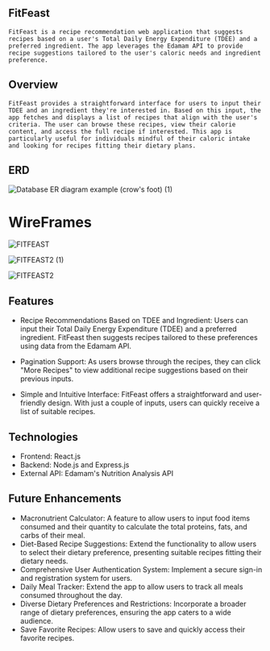 ## FitFeast

`FitFeast is a recipe recommendation web application that suggests recipes based on a user's Total Daily Energy Expenditure (TDEE) and a preferred ingredient. The app leverages the Edamam API to provide recipe suggestions tailored to the user's caloric needs and ingredient preference.`

## Overview

`FitFeast provides a straightforward interface for users to input their TDEE and an ingredient they're interested in. Based on this input, the app fetches and displays a list of recipes that align with the user's criteria. The user can browse these recipes, view their calorie content, and access the full recipe if interested. This app is particularly useful for individuals mindful of their caloric intake and looking for recipes fitting their dietary plans.`


## ERD


![Database ER diagram example (crow's foot) (1)](https://github.com/tharitar8/fitfeast/assets/86535497/7a62be73-d618-46d2-a0c4-a32053042247)

# WireFrames
![FITFEAST](https://github.com/tharitar8/fitfeast/assets/86535497/e79884dc-0aa5-4b5a-9d82-9cc1475ae818)

![FITFEAST2 (1)](https://github.com/tharitar8/fitfeast/assets/86535497/28d177f6-4423-4481-9832-4b11bd124f68)


![FITFEAST2](https://github.com/tharitar8/fitfeast/assets/86535497/fdb21f60-8cd6-48b1-8478-0aa58772b9b8)

## Features
* Recipe Recommendations Based on TDEE and Ingredient: Users can input their Total Daily Energy Expenditure (TDEE) and a preferred ingredient. FitFeast then suggests recipes tailored to these preferences using data from the Edamam API.

* Pagination Support: As users browse through the recipes, they can click "More Recipes" to view additional recipe suggestions based on their previous inputs.

* Simple and Intuitive Interface: FitFeast offers a straightforward and user-friendly design. With just a couple of inputs, users can quickly receive a list of suitable recipes.



## Technologies
* Frontend: React.js
* Backend: Node.js and Express.js
* External API: Edamam's Nutrition Analysis API

## Future Enhancements
* Macronutrient Calculator: A feature to allow users to input food items consumed and their quantity to calculate the total proteins, fats, and carbs of their meal.
* Diet-Based Recipe Suggestions: Extend the functionality to allow users to select their dietary preference, presenting suitable recipes fitting their dietary needs.
* Comprehensive User Authentication System: Implement a secure sign-in and registration system for users.
* Daily Meal Tracker: Extend the app to allow users to track all meals consumed throughout the day.
* Diverse Dietary Preferences and Restrictions: Incorporate a broader range of dietary preferences, ensuring the app caters to a wide audience.
* Save Favorite Recipes: Allow users to save and quickly access their favorite recipes.
